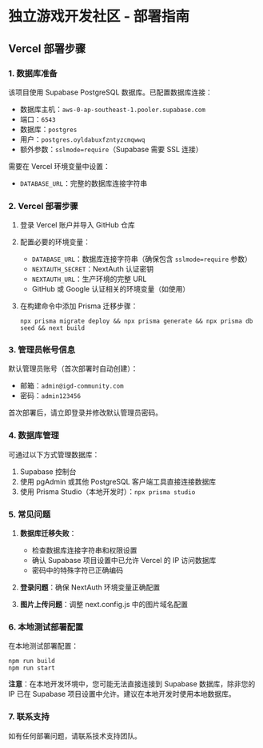 # 独立游戏开发社区 - 部署指南

## Vercel 部署步骤

### 1. 数据库准备

该项目使用 Supabase PostgreSQL 数据库。已配置数据库连接：
- 数据库主机：`aws-0-ap-southeast-1.pooler.supabase.com`
- 端口：`6543`
- 数据库：`postgres`
- 用户：`postgres.oyldabuxfzntyzcmqwwq`
- 额外参数：`sslmode=require`（Supabase 需要 SSL 连接）

需要在 Vercel 环境变量中设置：
- `DATABASE_URL`：完整的数据库连接字符串

### 2. Vercel 部署步骤

1. 登录 Vercel 账户并导入 GitHub 仓库
2. 配置必要的环境变量：
   - `DATABASE_URL`：数据库连接字符串（确保包含 `sslmode=require` 参数）
   - `NEXTAUTH_SECRET`：NextAuth 认证密钥
   - `NEXTAUTH_URL`：生产环境的完整 URL
   - GitHub 或 Google 认证相关的环境变量（如使用）

3. 在构建命令中添加 Prisma 迁移步骤：
   ```
   npx prisma migrate deploy && npx prisma generate && npx prisma db seed && next build
   ```

### 3. 管理员帐号信息

默认管理员账号（首次部署时自动创建）：
- 邮箱：`admin@igd-community.com`
- 密码：`admin123456`

首次部署后，请立即登录并修改默认管理员密码。

### 4. 数据库管理

可通过以下方式管理数据库：
1. Supabase 控制台
2. 使用 pgAdmin 或其他 PostgreSQL 客户端工具直接连接数据库
3. 使用 Prisma Studio（本地开发时）：`npx prisma studio`

### 5. 常见问题

1. **数据库迁移失败**：
   - 检查数据库连接字符串和权限设置
   - 确认 Supabase 项目设置中已允许 Vercel 的 IP 访问数据库
   - 密码中的特殊字符已正确编码

2. **登录问题**：确保 NextAuth 环境变量正确配置

3. **图片上传问题**：调整 next.config.js 中的图片域名配置

### 6. 本地测试部署配置

在本地测试部署配置：
```
npm run build
npm run start
```

**注意**：在本地开发环境中，您可能无法直接连接到 Supabase 数据库，除非您的 IP 已在 Supabase 项目设置中允许。建议在本地开发时使用本地数据库。

### 7. 联系支持

如有任何部署问题，请联系技术支持团队。 